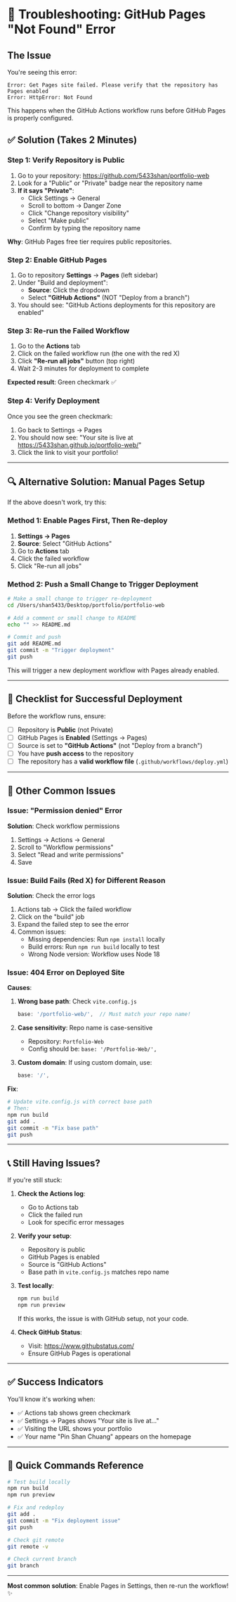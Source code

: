 # 🔧 Troubleshooting: GitHub Pages "Not Found" Error

## The Issue

You're seeing this error:
```
Error: Get Pages site failed. Please verify that the repository has Pages enabled
Error: HttpError: Not Found
```

This happens when the GitHub Actions workflow runs before GitHub Pages is properly configured.

## ✅ Solution (Takes 2 Minutes)

### Step 1: Verify Repository is Public

1. Go to your repository: https://github.com/5433shan/portfolio-web
2. Look for a "Public" or "Private" badge near the repository name
3. **If it says "Private"**:
   - Click Settings → General
   - Scroll to bottom → Danger Zone
   - Click "Change repository visibility"
   - Select "Make public"
   - Confirm by typing the repository name

**Why**: GitHub Pages free tier requires public repositories.

### Step 2: Enable GitHub Pages

1. Go to repository **Settings** → **Pages** (left sidebar)
2. Under "Build and deployment":
   - **Source**: Click the dropdown
   - Select **"GitHub Actions"** (NOT "Deploy from a branch")
3. You should see: "GitHub Actions deployments for this repository are enabled"

### Step 3: Re-run the Failed Workflow

1. Go to the **Actions** tab
2. Click on the failed workflow run (the one with the red X)
3. Click **"Re-run all jobs"** button (top right)
4. Wait 2-3 minutes for deployment to complete

**Expected result**: Green checkmark ✅

### Step 4: Verify Deployment

Once you see the green checkmark:

1. Go back to Settings → Pages
2. You should now see: "Your site is live at https://5433shan.github.io/portfolio-web/"
3. Click the link to visit your portfolio!

---

## 🔍 Alternative Solution: Manual Pages Setup

If the above doesn't work, try this:

### Method 1: Enable Pages First, Then Re-deploy

1. **Settings → Pages**
2. **Source**: Select "GitHub Actions"
3. Go to **Actions** tab
4. Click the failed workflow
5. Click "Re-run all jobs"

### Method 2: Push a Small Change to Trigger Deployment

```bash
# Make a small change to trigger re-deployment
cd /Users/shan5433/Desktop/portfolio/portfolio-web

# Add a comment or small change to README
echo "" >> README.md

# Commit and push
git add README.md
git commit -m "Trigger deployment"
git push
```

This will trigger a new deployment workflow with Pages already enabled.

---

## 🎯 Checklist for Successful Deployment

Before the workflow runs, ensure:

- [ ] Repository is **Public** (not Private)
- [ ] GitHub Pages is **Enabled** (Settings → Pages)
- [ ] Source is set to **"GitHub Actions"** (not "Deploy from a branch")
- [ ] You have **push access** to the repository
- [ ] The repository has a **valid workflow file** (`.github/workflows/deploy.yml`)

---

## 🐛 Other Common Issues

### Issue: "Permission denied" Error

**Solution**: Check workflow permissions
1. Settings → Actions → General
2. Scroll to "Workflow permissions"
3. Select "Read and write permissions"
4. Save

### Issue: Build Fails (Red X) for Different Reason

**Solution**: Check the error logs
1. Actions tab → Click the failed workflow
2. Click on the "build" job
3. Expand the failed step to see the error
4. Common issues:
   - Missing dependencies: Run `npm install` locally
   - Build errors: Run `npm run build` locally to test
   - Wrong Node version: Workflow uses Node 18

### Issue: 404 Error on Deployed Site

**Causes**:
1. **Wrong base path**: Check `vite.config.js`
   ```js
   base: '/portfolio-web/',  // Must match your repo name!
   ```

2. **Case sensitivity**: Repo name is case-sensitive
   - Repository: `Portfolio-Web`
   - Config should be: `base: '/Portfolio-Web/',`

3. **Custom domain**: If using custom domain, use:
   ```js
   base: '/',
   ```

**Fix**:
```bash
# Update vite.config.js with correct base path
# Then:
npm run build
git add .
git commit -m "Fix base path"
git push
```

---

## 📞 Still Having Issues?

If you're still stuck:

1. **Check the Actions log**:
   - Go to Actions tab
   - Click the failed run
   - Look for specific error messages

2. **Verify your setup**:
   - Repository is public
   - GitHub Pages is enabled
   - Source is "GitHub Actions"
   - Base path in `vite.config.js` matches repo name

3. **Test locally**:
   ```bash
   npm run build
   npm run preview
   ```
   If this works, the issue is with GitHub setup, not your code.

4. **Check GitHub Status**:
   - Visit: https://www.githubstatus.com/
   - Ensure GitHub Pages is operational

---

## ✅ Success Indicators

You'll know it's working when:

- ✅ Actions tab shows green checkmark
- ✅ Settings → Pages shows "Your site is live at..."
- ✅ Visiting the URL shows your portfolio
- ✅ Your name "Pin Shan Chuang" appears on the homepage

---

## 🚀 Quick Commands Reference

```bash
# Test build locally
npm run build
npm run preview

# Fix and redeploy
git add .
git commit -m "Fix deployment issue"
git push

# Check git remote
git remote -v

# Check current branch
git branch
```

---

**Most common solution**: Enable Pages in Settings, then re-run the workflow! ✨
